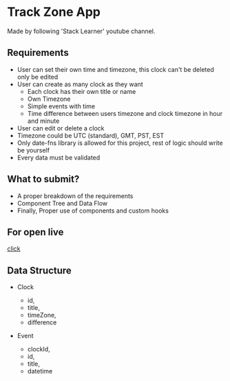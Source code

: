# Track Zone App

Made by following 'Stack Learner' youtube channel.

## Requirements

- User can set their own time and timezone, this clock can't be deleted only be edited
- User can create as many clock as they want
  - Each clock has their own title or name
  - Own Timezone
  - Simple events with time
  - Time difference between users timezone and clock timezone in hour and minute
- User can edit or delete a clock
- Timezone could be UTC (standard), GMT, PST, EST
- Only date-fns library is allowed for this project, rest of logic should write be yourself
- Every data must be validated

## What to submit?

- A proper breakdown of the requirements
- Component Tree and Data Flow
- Finally, Proper use of components and custom hooks

## For open live

[click](https://fsa-track-zone.netlify.app/)

## Data Structure

- Clock

  - id,
  - title,
  - timeZone,
  - difference

- Event
  - clockId,
  - id,
  - title,
  - datetime
